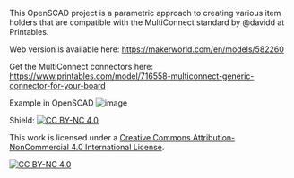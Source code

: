 This OpenSCAD project is a parametric approach to creating various item holders that are compatible with the MultiConnect standard by @davidd at Printables. 

Web version is available here: https://makerworld.com/en/models/582260

Get the MultiConnect connectors here: https://www.printables.com/model/716558-multiconnect-generic-connector-for-your-board

Example in OpenSCAD
![image](https://github.com/user-attachments/assets/1fb201eb-66d4-4f9b-b52b-4cf9fbe7a652)

Shield: [![CC BY-NC 4.0][cc-by-nc-shield]][cc-by-nc]

This work is licensed under a
[Creative Commons Attribution-NonCommercial 4.0 International License][cc-by-nc].

[![CC BY-NC 4.0][cc-by-nc-image]][cc-by-nc]

[cc-by-nc]: https://creativecommons.org/licenses/by-nc/4.0/
[cc-by-nc-image]: https://licensebuttons.net/l/by-nc/4.0/88x31.png
[cc-by-nc-shield]: https://img.shields.io/badge/License-CC%20BY--NC%204.0-lightgrey.svg
